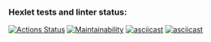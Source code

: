 ### Hexlet tests and linter status:
[![Actions Status](https://github.com/Atty-code/frontend-project-44/workflows/hexlet-check/badge.svg)](https://github.com/Atty-code/frontend-project-44/actions)
[![Maintainability](https://api.codeclimate.com/v1/badges/b1e879ce3ba970432c45/maintainability)](https://codeclimate.com/github/Atty-code/frontend-project-44/maintainability)
[![asciicast](https://asciinema.org/a/548337.svg)](https://asciinema.org/a/548337)
[![asciicast](https://asciinema.org/a/548590.svg)](https://asciinema.org/a/548590)
